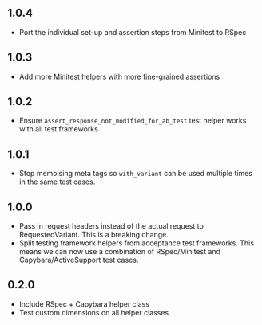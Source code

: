 ## 1.0.4

* Port the individual set-up and assertion steps from Minitest to RSpec

## 1.0.3

* Add more Minitest helpers with more fine-grained assertions

## 1.0.2

* Ensure `assert_response_not_modified_for_ab_test` test helper works with all
  test frameworks

## 1.0.1

* Stop memoising meta tags so `with_variant` can be used multiple times in the
  same test cases.

## 1.0.0

* Pass in request headers instead of the actual request to RequestedVariant.
  This is a breaking change.
* Split testing framework helpers from acceptance test frameworks. This means we
  can now use a combination of RSpec/Minitest and Capybara/ActiveSupport test
  cases.

## 0.2.0

* Include RSpec + Capybara helper class
* Test custom dimensions on all helper classes
